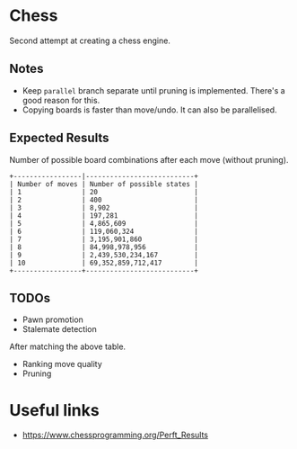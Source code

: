 # Chess

Second attempt at creating a chess engine.

## Notes

- Keep `parallel` branch separate until pruning is implemented. There's a good reason for this.
- Copying boards is faster than move/undo. It can also be parallelised.

## Expected Results

Number of possible board combinations after each move (without pruning).

```
+-----------------|---------------------------+
| Number of moves | Number of possible states |
| 1               | 20                        |
| 2               | 400                       |
| 3               | 8,902                     |
| 4               | 197,281                   |
| 5               | 4,865,609                 |
| 6               | 119,060,324               |
| 7               | 3,195,901,860             |
| 8               | 84,998,978,956            |
| 9               | 2,439,530,234,167         |
| 10              | 69,352,859,712,417        |
+-----------------+---------------------------+
```

## TODOs

- Pawn promotion
- Stalemate detection

After matching the above table.

- Ranking move quality
- Pruning

# Useful links

- https://www.chessprogramming.org/Perft_Results
